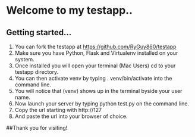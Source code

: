 # Welcome to my testapp..

## Getting started...

1. You can fork the testapp at https://github.com/RyGuy860/testapp
2. Make sure you have Python, Flask and Virtualenv installed on your system.
3. Once installed you will open your terminal (Mac Users) cd to your testapp directory.
4. You can then activate venv by typing . venv/bin/activate into the command line.
5. You will notice that (venv) shows up in the terminal byside your user name.
6. Now launch your server by typing python test.py on the command line.
7. Copy the url starting with http://127
8. And paste the url into your browser of choice.

##Thank you for visiting!
